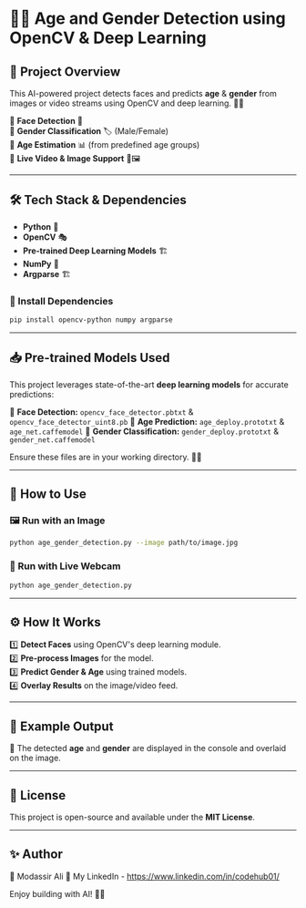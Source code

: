 

# 🧑‍🤖 Age and Gender Detection using OpenCV & Deep Learning

## 🚀 Project Overview
This AI-powered project detects faces and predicts **age** & **gender** from images or video streams using OpenCV and deep learning. 🧠💡

🔹 **Face Detection** 👀  
🔹 **Gender Classification** 🏷️ (Male/Female)  
🔹 **Age Estimation** 📊 (from predefined age groups)  
🔹 **Live Video & Image Support** 🎥🖼️

---

## 🛠️ Tech Stack & Dependencies
- **Python** 🐍
- **OpenCV** 🎭
- **Pre-trained Deep Learning Models** 🏗️
- **NumPy** 🔢
- **Argparse** 🏗️

### 📌 Install Dependencies
```bash
pip install opencv-python numpy argparse
```

---

## 📥 Pre-trained Models Used
This project leverages state-of-the-art **deep learning models** for accurate predictions:

📌 **Face Detection:** `opencv_face_detector.pbtxt` & `opencv_face_detector_uint8.pb`
📌 **Age Prediction:** `age_deploy.prototxt` & `age_net.caffemodel`
📌 **Gender Classification:** `gender_deploy.prototxt` & `gender_net.caffemodel`

Ensure these files are in your working directory. 📂✅

---

## 🎯 How to Use

### 🖼️ Run with an Image
```bash
python age_gender_detection.py --image path/to/image.jpg
```

### 🎥 Run with Live Webcam
```bash
python age_gender_detection.py
```

---

## ⚙️ How It Works
1️⃣ **Detect Faces** using OpenCV's deep learning module.  
2️⃣ **Pre-process Images** for the model.  
3️⃣ **Predict Gender & Age** using trained models.  
4️⃣ **Overlay Results** on the image/video feed.  

---

## 📌 Example Output
📝 The detected **age** and **gender** are displayed in the console and overlaid on the image.

---

## 📜 License
This project is open-source and available under the **MIT License**.

---

## ✨ Author
👤 Modassir Ali
💼 My LinkedIn - https://www.linkedin.com/in/codehub01/

Enjoy building with AI! 🚀🤖

